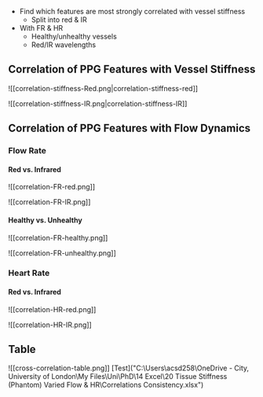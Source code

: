 - Find which features are most strongly correlated with vessel stiffness
	- Split into red & IR
- With FR & HR
	- Healthy/unhealthy vessels
	- Red/IR wavelengths
## Correlation of PPG Features with **Vessel Stiffness**

![[correlation-stiffness-Red.png|correlation-stiffness-red]]

![[correlation-stiffness-IR.png|correlation-stiffness-IR]]

## Correlation of PPG Features **with Flow Dynamics**

### Flow Rate
#### Red vs. Infrared

![[correlation-FR-red.png]]

![[correlation-FR-IR.png]]

#### Healthy vs. Unhealthy


![[correlation-FR-healthy.png]]

![[correlation-FR-unhealthy.png]]

### Heart Rate
#### Red vs. Infrared

![[correlation-HR-red.png]]

![[correlation-HR-IR.png]]

## Table

![[cross-correlation-table.png]]
[Test]("C:\Users\acsd258\OneDrive - City, University of London\My Files\Uni\PhD\14 Excel\20 Tissue Stiffness (Phantom) Varied Flow & HR\Correlations Consistency.xlsx")
